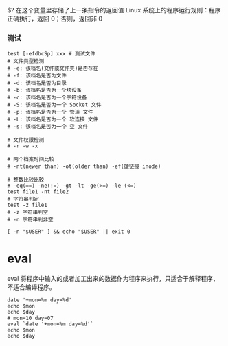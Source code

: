 \$? 在这个变量里存储了上一条指令的返回值
Linux 系统上的程序运行规则：程序正确执行，返回 0；否则，返回非 0

### 测试

```shell
test [-efdbcSp] xxx # 测试文件
# 文件类型检测
# -e: 该档名(文件或文件夹)是否存在
# -f: 该档名是否为文件
# -d: 该档名是否为目录
# -b: 该档名是否为一个块设备
# -c: 该档名是否为一个字符设备
# -S: 该档名是否为一个 Socket 文件
# -p: 该档名是否为一个 管道 文件
# -L: 该档名是否为一个 软连接 文件
# -s: 该档名是否为一个 空 文件

# 文件权限检测
# -r -w -x

# 两个档案时间比较
# -nt(newer than) -ot(older than) -ef(硬链接 inode)

# 整数比较比较
# -eq(==) -ne(!=) -gt -lt -ge(>=) -le (<=)
test file1 -nt file2
# 字符串判定
test -z file1
# -z 字符串判空
# -n 字符串判非空
```

```shell
[ -n "$USER" ] && echo "$USER" || exit 0
```

# eval

eval 将程序中输入的或者加工出来的数据作为程序来执行，只适合于解释程序，不适合编译程序。

```shell
date '+mon=%m day=%d'
echo $mon
echo $day
# mon=10 day=07
eval `date '+mon=%m day=%d'`
echo $mon
echo $day

```
